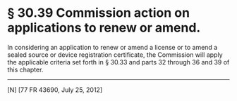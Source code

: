 # § 30.39   Commission action on applications to renew or amend.

In considering an application to renew or amend a license or to amend a sealed source or device registration certificate, the Commission will apply the applicable criteria set forth in § 30.33 and parts 32 through 36 and 39 of this chapter.



---

[N] [77 FR 43690, July 25, 2012]




